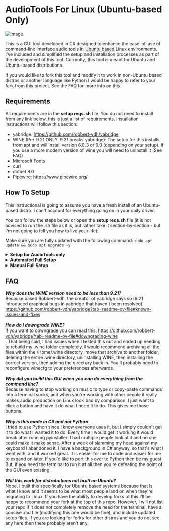 # AudioTools For Linux (Ubuntu-based Only)

![image](https://github.com/user-attachments/assets/e83b372d-8708-4ad5-b606-3a6268d0b21d)

This is a GUI tool developed in C# designed to enhance the ease-of-use of command-line interface audio tools in <a href="https://distrowatch.com/search.php?basedon=Ubuntu#simpleresults">Ubuntu based</a> Linux environments. I've included and simplified the setup and installation processes as part of the development of this tool. Currently, this tool is meant for Ubuntu and Ubuntu-based distributions.

If you would like to fork this tool and modify it to work in non-Ubuntu based distros or another language like Python I would be happy to refer to your fork from this project. See the FAQ for more info on this.

## Requirements
All requirements are in the <b>setup reqs.sh</b> file. You do not need to install from any link below, this is just a list of requirements. Installation instructions will follow this section:
- yabridge: https://github.com/robbert-vdh/yabridge
- WINE (Pre-9.21 ONLY. 9.21 breaks yabridge): The setup for this installs from apt and will install version 6.0.3 or 9.0 (depending on your setup). If you use a more modern version of wine you will need to uninstall it (See FAQ)
- Microsoft Fonts
- curl
- dotnet 8.0
- Pipewire: https://www.pipewire.org/

## How To Setup

This instructional is going to assume you have a fresh install of an Ubuntu-based distro. I can't account for everything going on in your daily driver.

You can follow the steps below or open the <b>setup reqs.sh</b> file (it is not advised to run the .sh file as it is, but rather take it section-by-section - but I'm not going to tell you how to live your life):

Make sure you are fully updated with the following command: ```sudo apt update && sudo apt upgrade -y```

<details>
<summary><b>Setup for AudioTools only</b></summary>
<br>
If you are already using yabridge and already have pipewire then you do not need to go through the full setup. All you need is to install dotnet 8.0 to run AudioTools.

Use the commands below to download dotnet 8.0:

   ```
   wget https://packages.microsoft.com/config/ubuntu/22.04/packages-microsoft-prod.deb -O packages-microsoft-prod.deb
   sudo dpkg -i packages-microsoft-prod.deb
   rm packages-microsoft-prod.deb
   sudo apt-get install -y dotnet-sdk-8.0
   sudo apt-get install -y aspnetcore-runtime-8.0
   sudo apt-get install -y dotnet-runtime-8.0
   ```
Once completed you can download AudioTools from the Releases page https://github.com/Heroin-Bob/AudioTools-for-Linux/releases.
</details>

<details>
<summary><b>Automated Full Setup</b></summary>
<br>
To automatically perform all the necessary steps to install all the requirements download the <b>setup reqs.sh</b> file from the assets and run it. Be sure to monitor it and accept any options that come up.

When the script reaches the end you will be prompted with a check to see if yabridge was set up successfully. If it was not, reboot your pc then run the yabridge setup script again: https://github.com/Heroin-Bob/AudioTools-for-Linux/blob/main/setup/setup%20yabridge.sh

Note: After the reboot you will be able to run ```yabridgectl --version``` and get the version number in response. However, this does not mean it is set up. There are directories that need to be mapped in yabridge for it to work properly. Run the script as recommended.

You can now download AudioTools from the Releases page https://github.com/Heroin-Bob/AudioTools-for-Linux/releases.
</details>

<details>
<summary><b>Manual Full Setup</b></summary>
<br>
If you do not have anything installed from the requirements list below are the steps to go through to get everything working. Be sure to follow each step exactly as it is written.

1. Dotnet is going to be necessary to run the GUI to perform sample size changes, buffer rate changes, and yabridge syncing (more on this later). Install dotnet 8.0 with the following command:<br>
   ```
   wget https://packages.microsoft.com/config/ubuntu/22.04/packages-microsoft-prod.deb -O packages-microsoft-prod.deb
   sudo dpkg -i packages-microsoft-prod.deb
   rm packages-microsoft-prod.deb
   sudo apt-get install -y dotnet-sdk-8.0
   sudo apt-get install -y aspnetcore-runtime-8.0
   sudo apt-get install -y dotnet-runtime-8.0
   ```
2. Verify dotnet installed by opening a terminal and entering ```dotnet --version```. At the time of writing this it should return ```8.0.117```.
3. We will use <b>wget</b> to automate the yabridge install process. Install wget with the following command: ```sudo apt-get install -y wget```
4. Verify curl was installed with ```wget --version```. At the time of writing this apt installs version 8.5.0.
5. Install Wine/Wine32 from apt 
   Note: this will install version 9.0 (or 6.0.3 depending on your setup) from apt. if you have a newer version of WINE installed you will need to uninstall it (see the FAQ for more info). You cannot use yabridge with any version newer than 9.20.<br>
    ```
   sudo apt install -y wine
   sudo apt autoremove
   sudo dpkg --add-architecture i386
   sudo apt-get update
   sudo apt autoremove
   sudo apt-get install -y wine32:i386
   ```
6. Verify WINE was installed by running ```wine --version```
7. Install Microsoft Fonts (and refresh your font cache) with the following code:<br>
    ```
    sudo apt-get install -y ttf-mscorefonts-installer
    fc-cache -f -v
    ```
8. Install all versions of Pipewire with the following command: ```sudo apt-get install -y pipewire pipewire-jack pipewire-alsa pipewire-pulse```
9. Reboot your system.
10. Download and configure yabridge with the following commands:<br>
   ```
   wget -qO- https://api.github.com/repos/robbert-vdh/yabridge/releases/latest | grep "yabridge.*tar.gz" | cut -d : -f 2,3 | tr -d \" | xargs wget

   find . -name 'yabridge*.tar.gz' -exec tar -xzf {} -C . \;
   find . -name 'yabridge*.tar.gz' -exec rm {} \;
   
   mv ./yabridge $HOME/.local/share
   
   echo -e "\nexport PATH=\"\$PATH:\$HOME/.local/share/yabridge\"" >> ~/.bashrc
   source ~/.bashrc
   sleep 5
   echo "Making directories..."
   mkdir -p "$HOME/.wine/drive_c/Program Files/Steinberg/VstPlugins" "$HOME/.wine/drive_c/Program Files/Common Files/VST3" "$HOME/.wine/drive_c/Program Files/Common Files/CLAP" "$HOME/Documents/vsts/dll and vst3 files"
   sleep 5
   yabridgectl add "$HOME/.wine/drive_c/Program Files/Steinberg/VstPlugins"
   yabridgectl add "$HOME/.wine/drive_c/Program Files/Common Files/VST3"
   yabridgectl add "$HOME/.wine/drive_c/Program Files/Common Files/CLAP"
   yabridgectl add "$HOME/Documents/vsts/dll and vst3 files"
   
   echo "Starting yabridge host..."
   $HOME/.local/share/yabridge/yabridge-host.exe
   
   $HOME/.local/share/yabridge/yabridgectl sync
   $HOME/.local/share/yabridge/yabridgectl status
   ```
11. Verify yabridge was installed by running ```yabridgectl --version```.
12. Download the most recent release: https://github.com/Heroin-Bob/AudioTools-for-Linux/releases<br>
    Note: If you want to build the app yourself you can download all the project files then run the <b>Run this to build.sh</b> file and it will build the app for you. You can find the final app in the directory you built the file from by drilling down into <b>bin/Release/net8.0/linux-x64/publish</b>. You do not need any of the other files besides the AudioTools exe file. It is fully self-contained. Though if you are not on a fork of Ubuntu you will need to modify the commands for your system.

At this point your setup is finished and you can now install and use Windows plugins and keep up with them via the AudioTools GUI.

</details>


## FAQ
<b><i>Why does the WINE version need to be less than 9.21?</i></b><br>
Because based Robbert-vdh, the creator of yabridge says so (9.21 introduced graphical bugs in yabridge that haven't been resolved). https://github.com/robbert-vdh/yabridge?tab=readme-ov-file#known-issues-and-fixes<br><br>
<b><i>How do I downgrade WINE?</b></i><br>
If you want to downgrade you can read this: https://github.com/robbert-vdh/yabridge?tab=readme-ov-file#downgrading-wine<br>. That being said, I had issues when I tested this out and ended up needing to rebuild my .wine folder completely. I would recommend archiving all the files within the /Home/.wine directory, move that archive to another folder, deleting the entire .wine directory, uninstalling WINE, then installing the correct version, then adding the directory back in. You'll probably need to reconfigure winecfg to your preferences afterwards.<br><br>
<b><i>Why did you build this GUI when you can do everything from the command line?</i></b><br>
Because having to stop working on music to type or copy-paste commands into a terminal sucks, and when you're working with other people it really makes audio production on Linux look bad by comparison. I just want to click a button and have it do what I need it to do. This gives me those buttons.<br><br>
<b><i>Why is this made in C# and not Python</b></i><br>
I tried to use Python since I know everyone uses it, but I simply couldn't get it to do what I wanted it to do. Every time I would get it working it would break after running pyinstaller! I had multiple people look at it and no one could make it make sense. After a week of slamming my head against my keyboard I abandoned it. I have a background in C# anyway, so that's what I went with, and it worked great. It is easier for me to code and easier for me to expand on later. If you'd like to port this over to Python then be my guest. But, if you need the terminal to run it at all then you're defeating the point of the GUI even existing.<br><br>
<b><i>Will this work for distrobutions not built on Ubuntu?</b></i><br>
Nope. I built this specifically for Ubuntu based systems because that is what I know and it seems to be what most people land on when they're migrating to Linux. If you have the ability to develop forks of this I'll be happy to recommend your fork at the top of this repo. However, I will not list your repo if it does not completely remove the need for the terminal, have a concise .md file (modifying this one would be fine), and include updated setup files. If you are looking for forks for other distros and you do not see any here then there probably aren't any.
